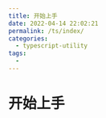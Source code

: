 ```yaml
---
title: 开始上手
date: 2022-04-14 22:02:21
permalink: /ts/index/
categories:
  - typescript-utility
tags:
  - 
---
```

# 开始上手

